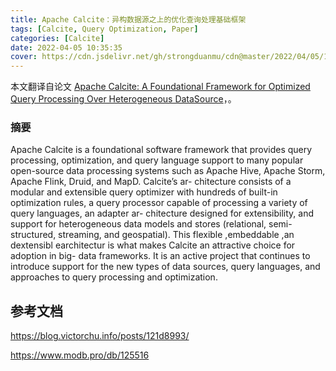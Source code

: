 ```yaml
---
title: Apache Calcite：异构数据源之上的优化查询处理基础框架
tags: [Calcite, Query Optimization, Paper]
categories: [Calcite]
date: 2022-04-05 10:35:35
cover: https://cdn.jsdelivr.net/gh/strongduanmu/cdn@master/2022/04/05/1649126780.jpg
---
```


本文翻译自论文 [Apache Calcite: A Foundational Framework for Optimized Query Processing Over Heterogeneous DataSource](https://15721.courses.cs.cmu.edu/spring2019/papers/23-optimizer2/p221-begoli.pdf)，。

### 摘要



Apache Calcite is a foundational software framework that provides
query processing, optimization, and query language support to
many popular open-source data processing systems such as Apache
Hive, Apache Storm, Apache Flink, Druid, and MapD. Calcite’s ar-
chitecture consists of a modular and extensible query optimizer
with hundreds of built-in optimization rules, a query processor
capable of processing a variety of query languages, an adapter ar-
chitecture designed for extensibility, and support for heterogeneous
data models and stores (relational, semi-structured, streaming, and
geospatial). This flexible ,embeddable ,an dextensibl earchitectur
is what makes Calcite an attractive choice for adoption in big-
data frameworks. It is an active project that continues to introduce
support for the new types of data sources, query languages, and
approaches to query processing and optimization.



## 参考文档

https://blog.victorchu.info/posts/121d8993/

https://www.modb.pro/db/125516

